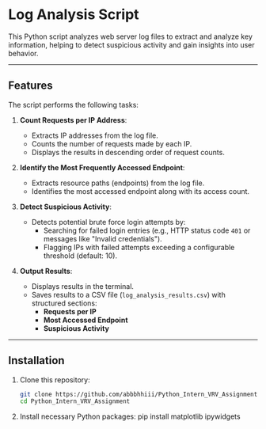 # Log Analysis Script

This Python script analyzes web server log files to extract and analyze key information, helping to detect suspicious activity and gain insights into user behavior.

---

## Features

The script performs the following tasks:
1. **Count Requests per IP Address**:
   - Extracts IP addresses from the log file.
   - Counts the number of requests made by each IP.
   - Displays the results in descending order of request counts.

2. **Identify the Most Frequently Accessed Endpoint**:
   - Extracts resource paths (endpoints) from the log file.
   - Identifies the most accessed endpoint along with its access count.

3. **Detect Suspicious Activity**:
   - Detects potential brute force login attempts by:
     - Searching for failed login entries (e.g., HTTP status code `401` or messages like "Invalid credentials").
     - Flagging IPs with failed attempts exceeding a configurable threshold (default: 10).

4. **Output Results**:
   - Displays results in the terminal.
   - Saves results to a CSV file (`log_analysis_results.csv`) with structured sections:
     - **Requests per IP**
     - **Most Accessed Endpoint**
     - **Suspicious Activity**

---

## Installation

1. Clone this repository:
   ```bash
   git clone https://github.com/abbbhhiii/Python_Intern_VRV_Assignment.git
   cd Python_Intern_VRV_Assignment
2. Install necessary Python packages:
   pip install matplotlib ipywidgets
